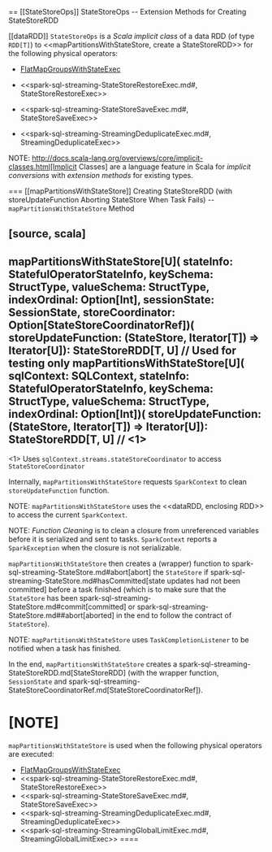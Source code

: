 == [[StateStoreOps]] StateStoreOps -- Extension Methods for Creating StateStoreRDD

[[dataRDD]]
`StateStoreOps` is a *Scala implicit class* of a data RDD (of type `RDD[T]`) to <<mapPartitionsWithStateStore, create a StateStoreRDD>> for the following physical operators:

* [FlatMapGroupsWithStateExec](physical-operators/FlatMapGroupsWithStateExec.md)

* <<spark-sql-streaming-StateStoreRestoreExec.md#, StateStoreRestoreExec>>

* <<spark-sql-streaming-StateStoreSaveExec.md#, StateStoreSaveExec>>

* <<spark-sql-streaming-StreamingDeduplicateExec.md#, StreamingDeduplicateExec>>

NOTE: http://docs.scala-lang.org/overviews/core/implicit-classes.html[Implicit Classes] are a language feature in Scala for *implicit conversions* with *extension methods* for existing types.

=== [[mapPartitionsWithStateStore]] Creating StateStoreRDD (with storeUpdateFunction Aborting StateStore When Task Fails) -- `mapPartitionsWithStateStore` Method

[source, scala]
----
mapPartitionsWithStateStore[U](
  stateInfo: StatefulOperatorStateInfo,
  keySchema: StructType,
  valueSchema: StructType,
  indexOrdinal: Option[Int],
  sessionState: SessionState,
  storeCoordinator: Option[StateStoreCoordinatorRef])(
  storeUpdateFunction: (StateStore, Iterator[T]) => Iterator[U]): StateStoreRDD[T, U]
// Used for testing only
mapPartitionsWithStateStore[U](
  sqlContext: SQLContext,
  stateInfo: StatefulOperatorStateInfo,
  keySchema: StructType,
  valueSchema: StructType,
  indexOrdinal: Option[Int])(
  storeUpdateFunction: (StateStore, Iterator[T]) => Iterator[U]): StateStoreRDD[T, U] // <1>
----
<1> Uses `sqlContext.streams.stateStoreCoordinator` to access `StateStoreCoordinator`

Internally, `mapPartitionsWithStateStore` requests `SparkContext` to clean `storeUpdateFunction` function.

NOTE: `mapPartitionsWithStateStore` uses the <<dataRDD, enclosing RDD>> to access the current `SparkContext`.

NOTE: *Function Cleaning* is to clean a closure from unreferenced variables before it is serialized and sent to tasks. `SparkContext` reports a `SparkException` when the closure is not serializable.

`mapPartitionsWithStateStore` then creates a (wrapper) function to spark-sql-streaming-StateStore.md#abort[abort] the `StateStore` if spark-sql-streaming-StateStore.md#hasCommitted[state updates had not been committed] before a task finished (which is to make sure that the `StateStore` has been spark-sql-streaming-StateStore.md#commit[committed] or spark-sql-streaming-StateStore.md##abort[aborted] in the end to follow the contract of `StateStore`).

NOTE: `mapPartitionsWithStateStore` uses `TaskCompletionListener` to be notified when a task has finished.

In the end, `mapPartitionsWithStateStore` creates a spark-sql-streaming-StateStoreRDD.md[StateStoreRDD] (with the wrapper function, `SessionState` and spark-sql-streaming-StateStoreCoordinatorRef.md[StateStoreCoordinatorRef]).

[NOTE]
====
`mapPartitionsWithStateStore` is used when the following physical operators are executed:

* [FlatMapGroupsWithStateExec](physical-operators/FlatMapGroupsWithStateExec.md)
* <<spark-sql-streaming-StateStoreRestoreExec.md#, StateStoreRestoreExec>>
* <<spark-sql-streaming-StateStoreSaveExec.md#, StateStoreSaveExec>>
* <<spark-sql-streaming-StreamingDeduplicateExec.md#, StreamingDeduplicateExec>>
* <<spark-sql-streaming-StreamingGlobalLimitExec.md#, StreamingGlobalLimitExec>>
====
